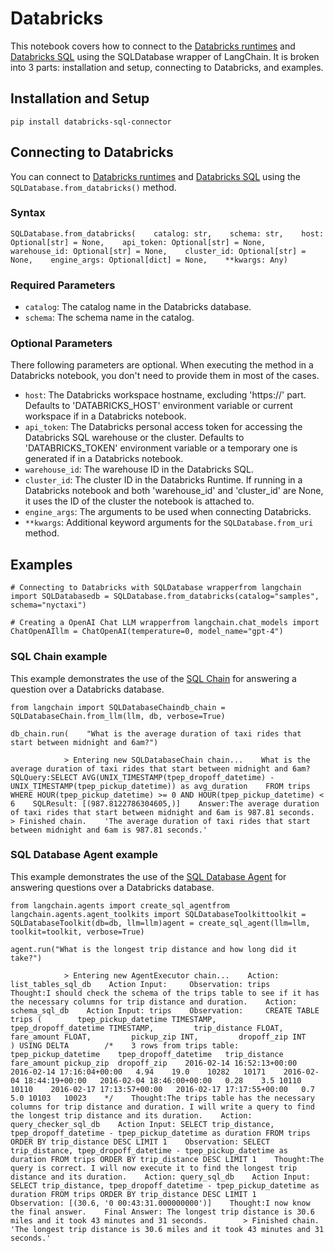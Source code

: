 Databricks
==========

This notebook covers how to connect to the [Databricks runtimes](https://docs.databricks.com/runtime/index.html) and [Databricks SQL](https://www.databricks.com/product/databricks-sql) using the SQLDatabase wrapper of LangChain. It is broken into 3 parts: installation and setup, connecting to Databricks, and examples.

Installation and Setup[](#installation-and-setup "Direct link to Installation and Setup")
------------------------------------------------------------------------------------------

    pip install databricks-sql-connector

Connecting to Databricks[](#connecting-to-databricks "Direct link to Connecting to Databricks")
------------------------------------------------------------------------------------------------

You can connect to [Databricks runtimes](https://docs.databricks.com/runtime/index.html) and [Databricks SQL](https://www.databricks.com/product/databricks-sql) using the `SQLDatabase.from_databricks()` method.

### Syntax[](#syntax "Direct link to Syntax")

    SQLDatabase.from_databricks(    catalog: str,    schema: str,    host: Optional[str] = None,    api_token: Optional[str] = None,    warehouse_id: Optional[str] = None,    cluster_id: Optional[str] = None,    engine_args: Optional[dict] = None,    **kwargs: Any)

### Required Parameters[](#required-parameters "Direct link to Required Parameters")

*   `catalog`: The catalog name in the Databricks database.
*   `schema`: The schema name in the catalog.

### Optional Parameters[](#optional-parameters "Direct link to Optional Parameters")

There following parameters are optional. When executing the method in a Databricks notebook, you don't need to provide them in most of the cases.

*   `host`: The Databricks workspace hostname, excluding 'https://' part. Defaults to 'DATABRICKS\_HOST' environment variable or current workspace if in a Databricks notebook.
*   `api_token`: The Databricks personal access token for accessing the Databricks SQL warehouse or the cluster. Defaults to 'DATABRICKS\_TOKEN' environment variable or a temporary one is generated if in a Databricks notebook.
*   `warehouse_id`: The warehouse ID in the Databricks SQL.
*   `cluster_id`: The cluster ID in the Databricks Runtime. If running in a Databricks notebook and both 'warehouse\_id' and 'cluster\_id' are None, it uses the ID of the cluster the notebook is attached to.
*   `engine_args`: The arguments to be used when connecting Databricks.
*   `**kwargs`: Additional keyword arguments for the `SQLDatabase.from_uri` method.

Examples[](#examples "Direct link to Examples")
------------------------------------------------

    # Connecting to Databricks with SQLDatabase wrapperfrom langchain import SQLDatabasedb = SQLDatabase.from_databricks(catalog="samples", schema="nyctaxi")

    # Creating a OpenAI Chat LLM wrapperfrom langchain.chat_models import ChatOpenAIllm = ChatOpenAI(temperature=0, model_name="gpt-4")

### SQL Chain example[](#sql-chain-example "Direct link to SQL Chain example")

This example demonstrates the use of the [SQL Chain](https://python.langchain.com/en/latest/modules/chains/examples/sqlite.html) for answering a question over a Databricks database.

    from langchain import SQLDatabaseChaindb_chain = SQLDatabaseChain.from_llm(llm, db, verbose=True)

    db_chain.run(    "What is the average duration of taxi rides that start between midnight and 6am?")

                > Entering new SQLDatabaseChain chain...    What is the average duration of taxi rides that start between midnight and 6am?    SQLQuery:SELECT AVG(UNIX_TIMESTAMP(tpep_dropoff_datetime) - UNIX_TIMESTAMP(tpep_pickup_datetime)) as avg_duration    FROM trips    WHERE HOUR(tpep_pickup_datetime) >= 0 AND HOUR(tpep_pickup_datetime) < 6    SQLResult: [(987.8122786304605,)]    Answer:The average duration of taxi rides that start between midnight and 6am is 987.81 seconds.    > Finished chain.    'The average duration of taxi rides that start between midnight and 6am is 987.81 seconds.'

### SQL Database Agent example[](#sql-database-agent-example "Direct link to SQL Database Agent example")

This example demonstrates the use of the [SQL Database Agent](/docs/modules/agents/toolkits/sql_database.html) for answering questions over a Databricks database.

    from langchain.agents import create_sql_agentfrom langchain.agents.agent_toolkits import SQLDatabaseToolkittoolkit = SQLDatabaseToolkit(db=db, llm=llm)agent = create_sql_agent(llm=llm, toolkit=toolkit, verbose=True)

    agent.run("What is the longest trip distance and how long did it take?")

                > Entering new AgentExecutor chain...    Action: list_tables_sql_db    Action Input:     Observation: trips    Thought:I should check the schema of the trips table to see if it has the necessary columns for trip distance and duration.    Action: schema_sql_db    Action Input: trips    Observation:     CREATE TABLE trips (        tpep_pickup_datetime TIMESTAMP,         tpep_dropoff_datetime TIMESTAMP,         trip_distance FLOAT,         fare_amount FLOAT,         pickup_zip INT,         dropoff_zip INT    ) USING DELTA        /*    3 rows from trips table:    tpep_pickup_datetime    tpep_dropoff_datetime   trip_distance   fare_amount pickup_zip  dropoff_zip    2016-02-14 16:52:13+00:00   2016-02-14 17:16:04+00:00   4.94    19.0    10282   10171    2016-02-04 18:44:19+00:00   2016-02-04 18:46:00+00:00   0.28    3.5 10110   10110    2016-02-17 17:13:57+00:00   2016-02-17 17:17:55+00:00   0.7 5.0 10103   10023    */    Thought:The trips table has the necessary columns for trip distance and duration. I will write a query to find the longest trip distance and its duration.    Action: query_checker_sql_db    Action Input: SELECT trip_distance, tpep_dropoff_datetime - tpep_pickup_datetime as duration FROM trips ORDER BY trip_distance DESC LIMIT 1    Observation: SELECT trip_distance, tpep_dropoff_datetime - tpep_pickup_datetime as duration FROM trips ORDER BY trip_distance DESC LIMIT 1    Thought:The query is correct. I will now execute it to find the longest trip distance and its duration.    Action: query_sql_db    Action Input: SELECT trip_distance, tpep_dropoff_datetime - tpep_pickup_datetime as duration FROM trips ORDER BY trip_distance DESC LIMIT 1    Observation: [(30.6, '0 00:43:31.000000000')]    Thought:I now know the final answer.    Final Answer: The longest trip distance is 30.6 miles and it took 43 minutes and 31 seconds.        > Finished chain.    'The longest trip distance is 30.6 miles and it took 43 minutes and 31 seconds.'